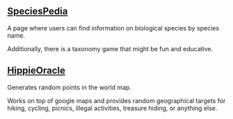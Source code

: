 
<!-- ## <a href="http://nutshellbiotech.ddns.net:8010" class="service-button">[WIP] Pdf Vr</a> -->

<!-- This is a PDF presenter unlike anything ever seen.  -->

<!-- Throw away MS Power Point and embrace the questionable utility -->
<!-- of this PDF presenter that lets you show slides while inside a 3D environment. -->


## <a href="https://services.nutshellbiotech.com:8001" class="service-button">SpeciesPedia</a>

A page where users can find information on biological species by species name. 

Additionally, there is a taxonomy game that might be fun and educative.

## <a href="https://services.nutshellbiotech.com:8000" class="service-button">HippieOracle</a>

Generates random points in the world map.

Works on top of google maps and provides random geographical targets for hiking, cycling, picnics, illegal activities, treasure hiding, or anything else.
